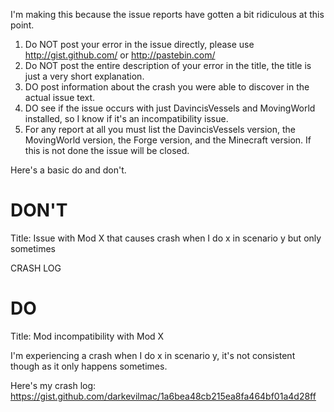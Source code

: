 I'm making this because the issue reports have gotten a bit ridiculous at this point. 

1. Do NOT post your error in the issue directly, please use http://gist.github.com/ or http://pastebin.com/
2. Do NOT post the entire description of your error in the title, the title is just a very short explanation.
3. DO post information about the crash you were able to discover in the actual issue text.
4. DO see if the issue occurs with just DavincisVessels and MovingWorld installed, so I know if it's an incompatibility issue.
5. For any report at all you must list the DavincisVessels version, the MovingWorld version, the Forge version, and the Minecraft version. If this is not done the issue will be closed.

Here's a basic do and don't.

DON'T
=================================================================================
Title: Issue with Mod X that causes crash when I do x in scenario y but only sometimes

CRASH LOG

DO
=================================================================================
Title: Mod incompatibility with Mod X

I'm experiencing a crash when I do x in scenario y, it's not consistent though as it only happens sometimes.

Here's my crash log: https://gist.github.com/darkevilmac/1a6bea48cb215ea8fa464bf01a4d28ff
